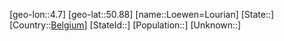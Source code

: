 ﻿---
location: [50.88,4.7]
type: City
tags:
- geo/City


SpocWebEntityId: 32197
isDeleted: false
confidential: public

---
[geo-lon::4.7]
[geo-lat::50.88]
[name::Loewen=Lourian]
[State::]
[Country::[Belgium](geo/Continent/Europe/Belgium.md)]
[StateId::]
[Population::]
[Unknown::]

